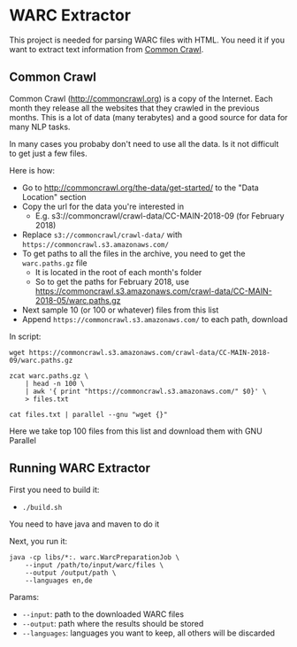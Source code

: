 # WARC Extractor

This project is needed for parsing WARC files with HTML. You need it if you want to 
extract text information from [Common Crawl](http://commoncrawl.org).


## Common Crawl

Common Crawl (http://commoncrawl.org) is a copy of the Internet. Each month they release all the 
websites that they crawled in the previous months. This is a lot of data (many terabytes) and a 
good source for data for many NLP tasks.

In many cases you probaby don't need to use all the data. Is it not difficult to get just 
a few files. 

Here is how:

- Go to http://commoncrawl.org/the-data/get-started/ to the "Data Location" section
- Copy the url for the data you're interested in
  - E.g. s3://commoncrawl/crawl-data/CC-MAIN-2018-09 (for February 2018)
- Replace `s3://commoncrawl/crawl-data/` with `https://commoncrawl.s3.amazonaws.com/`
- To get paths to all the files in the archive, you need to get the `warc.paths.gz` file
  - It is located in the root of each month's folder
  - So to get the paths for February 2018, use https://commoncrawl.s3.amazonaws.com/crawl-data/CC-MAIN-2018-05/warc.paths.gz
- Next sample 10 (or 100 or whatever) files from this list
- Append `https://commoncrawl.s3.amazonaws.com/` to each path, download 

In script:

    wget https://commoncrawl.s3.amazonaws.com/crawl-data/CC-MAIN-2018-09/warc.paths.gz

    zcat warc.paths.gz \
        | head -n 100 \
        | awk '{ print "https://commoncrawl.s3.amazonaws.com/" $0}' \
        > files.txt

    cat files.txt | parallel --gnu "wget {}"

Here we take top 100 files from this list and download them with GNU Parallel 


## Running WARC Extractor 

First you need to build it:

- `./build.sh`

You need to have java and maven to do it

Next, you run it:

    java -cp libs/*:. warc.WarcPreparationJob \
        --input /path/to/input/warc/files \
        --output /output/path \
        --languages en,de

Params:

- `--input`: path to the downloaded WARC files
- `--output`: path where the results should be stored
- `--languages`: languages you want to keep, all others will be discarded 
